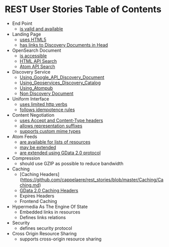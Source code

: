 # REST User Stories Table of Contents

* End Point
  * [is valid and available](https://github.com/cappelaere/rest_stories/blob/master/EndPoint/ValidEndPoint.md)
* Landing Page
  * [uses HTML5](https://github.com/cappelaere/rest_stories/blob/master/LandingPage/HTML5.md)
  * [has links to Discovery Documents in Head](https://github.com/cappelaere/rest_stories/blob/master/LandingPage/DiscoveryDoc.md)
* OpenSearch Document
  * [is accessible](https://github.com/cappelaere/rest_stories/blob/master/OpenSearch/DiscoveryDoc.md)
  * [HTML API Search](https://github.com/cappelaere/rest_stories/blob/master/OpenSearch/HTMLSearch.md)
  * [Atom API Search](https://github.com/cappelaere/rest_stories/blob/master/OpenSearch/ATOMSearch.md)
* Discovery Service
  * [Using_Google_API_Discovery_Document](https://github.com/cappelaere/rest_stories/blob/master/Discovery/GoogleDiscovery.md)
  * [Using_Geoservices_Discovery_Catalog](https://github.com/cappelaere/rest_stories/blob/master/Discovery/GeoServices.md)
  * [Using_Atompub](https://github.com/cappelaere/rest_stories/blob/master/Discovery/Atompub.md)
  * [Non Discovery Document](https://github.com/cappelaere/rest_stories/blob/master/Discovery/None.md)
* Uniform Interface
  * [uses limited http verbs](https://github.com/cappelaere/rest_stories/blob/master/UniformInterface/Verbs.md)
  * [follows idempotence rules](https://github.com/cappelaere/rest_stories/blob/master/UniformInterface/Idempotence.md)
* Content Negotiation
  * [uses Accept and Content-Type headers](https://github.com/cappelaere/rest_stories/blob/master/ContentNegotiation/Headers.md)
  * [allows representation suffixes](https://github.com/cappelaere/rest_stories/blob/master/ContentNegotiation/Suffixes.md)
  * [supports custom mime types](https://github.com/cappelaere/rest_stories/blob/master/ContentNegotiation/MimeTypes.md)
* Atom Feeds
  * [are available for lists of resources](https://github.com/cappelaere/rest_stories/blob/master/Atom/Atom.md)
  * [may be extended](https://github.com/cappelaere/rest_stories/blob/master/Atom/Extend.md)
  * [are extended using GData 2.0 protocol](https://github.com/cappelaere/rest_stories/blob/master/Atom/GData2.0.md)
* Compression
  * should use GZIP as possible to reduce bandwidth
* Caching
  * [Caching Headers] (https://github.com/cappelaere/rest_stories/blob/master/Caching/Caching.md)
  * [GData 2.0 Caching Headers](https://github.com/cappelaere/rest_stories/blob/master/Caching/GData2.0.md)
  * Expires Headers
  * Frontend Caching
* Hypermedia As The Engine Of State
  * Embedded links in resources
  * Defines links relations
* Security
  * defines security protocol
* Cross Origin Resource Sharing
  * supports cross-origin resource sharing
